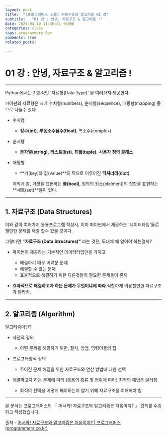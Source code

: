 ```yaml
---
layout: post
title:  "[프로그래머스 스쿨] 자료구조와 알고리즘 01 강"
subtitle:   "01 강 : 안녕, 자료구조 & 알고리즘 !"
date: 2021-04-19 11:45:51 +0900
categories: class
tags: programmers Dev
comments: true
related_posts:
    
---
```


# 01 강 : 안녕, 자료구조 & 알고리즘 !
---

Python에서는 기본적인 '자료형(Data Type)' 을 여러가지 제공한다.

파이썬의 자료형은 크게 수치형(numbers), 순서형(sequence), 매핑형(mapping) 등으로 나눌수 있다.

- 수치형
    - **정수(int)**, **부동소수점수(float)**, 복소수(complex)


- 순서형
    - **문자열(string)**, **리스트(list)**, **튜플(tuple)**, **사용자 정의 클래스**


- 매핑형
    - **키(key)와 값(value)**의 짝으로 이루어진 **딕셔너리(dict)**


  이외에 참, 거짓을 표현하는 **불(bool)**,
  임의의 원소(elelment)의 집합을 표현하는 **세트(set)**등이 있다.

---

## 1. 자료구조 (Data Structures)
이와 같이 여러가지 응용프로그램 작성시, 이미 파이썬에서 제공하는
'데이터타입'들로 웬만한 문제를 해결 할수 있을 것이다.

그렇다면 **"자료구조 (Data Structures)"** 라는 것은, 도대체 왜 알아야 하는걸까?

- 파이썬이 제공하는 기본적인 데이터타입만을 가지고

  - 해결하기 매우 어려운 문제
  - 해결할 수 없는 문제
  - 효율적으로 해결하기 위한 다른것들이 필요한 문제들이 존재


- **효과적으로 해결하고자 하는 문제가 무엇이냐에 따라** 적합하게 이용할만한 자료구조가 달라짐.


---

## 2. 알고리즘 (Algorithm)

알고리즘이란?

- 사전적 정의
  - 어떤 문제를 해결하기 위한, 절차, 방법, 명령어들의 집


- 프로그래밍적 정의
  - 주어진 문제 해결을 위한 자료구조와 연산 방법에 대한 선택


- 해결하고자 하는 문제에 따라 (응용의 종류 및 범위에 따라) 최적의 해법은 달라짐
  - 최적의 선택을 어떻게 해야하는지 알기 위해 자료구조를 이해해야 함

---

본 문서는 프로그래머스의 「 어서와! 자료구조와 알고리즘은 처음이지? 」 강의를 수강하고 작성했습니다.


출처 - [어서와! 자료구조와 알고리즘은 처음이지? | 프로그래머스 (programmers.co.kr)](https://programmers.co.kr/learn/courses/57)
